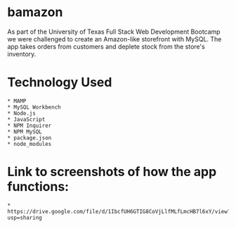 # bamazon

As part of the University of Texas Full Stack Web Development Bootcamp we were challenged to create an Amazon-like storefront with MySQL. The app takes orders from customers and deplete stock from the store's inventory. 

# Technology Used

    * MAMP
    * MySQL Workbench
    * Node.js
    * JavaScript
    * NPM Inquirer
    * NPM MySQL
    * package.json
    * node_modules

# Link to screenshots of how the app functions:

    * https://drive.google.com/file/d/1IbcfUH6GTIG8CoVjLlfMLfLmcHB7l6xY/view?usp=sharing